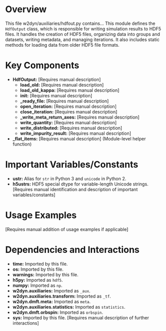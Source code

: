 # Overview

This file w2dyn/auxiliaries/hdfout.py contains...
This module defines the `HdfOutput` class, which is responsible for writing simulation results to HDF5 files. It handles the creation of HDF5 files, organizing data into groups and datasets, writing metadata, and managing iterations. It also includes static methods for loading data from older HDF5 file formats.

# Key Components

- **HdfOutput:** [Requires manual description]
  - **load_old:** [Requires manual description]
  - **load_old_kappa:** [Requires manual description]
  - **__init__:** [Requires manual description]
  - **_ready_file:** [Requires manual description]
  - **open_iteration:** [Requires manual description]
  - **close_iteration:** [Requires manual description]
  - **_write_meta_return_axes:** [Requires manual description]
  - **write_quantity:** [Requires manual description]
  - **write_distributed:** [Requires manual description]
  - **write_impurity_result:** [Requires manual description]
- **_flat_items:** [Requires manual description] (Module-level helper function)

# Important Variables/Constants

- **ustr:** Alias for `str` in Python 3 and `unicode` in Python 2.
- **h5ustrs:** HDF5 special dtype for variable-length Unicode strings.
[Requires manual identification and description of important variables/constants]

# Usage Examples

[Requires manual addition of usage examples if applicable]

# Dependencies and Interactions

- **time:** Imported by this file.
- **os:** Imported by this file.
- **warnings:** Imported by this file.
- **h5py:** Imported as `hdf5`.
- **numpy:** Imported as `np`.
- **w2dyn.auxiliaries:** Imported as `_aux`.
- **w2dyn.auxiliaries.transform:** Imported as `_tf`.
- **w2dyn.dmft.meta:** Imported as `meta`.
- **w2dyn.auxiliaries.statistics:** Imported as `statistics`.
- **w2dyn.dmft.orbspin:** Imported as `orbspin`.
- **sys:** Imported by this file.
[Requires manual description of further interactions]
